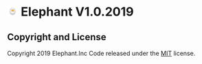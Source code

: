 # <p><img src="img/3.png" width="5%"/> Elephant V1.0.2019 

 
## Copyright and License

Copyright 2019 Elephant.Inc Code released under the [MIT](https://github.com/BlackrockDigital/startbootstrap-new-age/blob/gh-pages/LICENSE) license.
